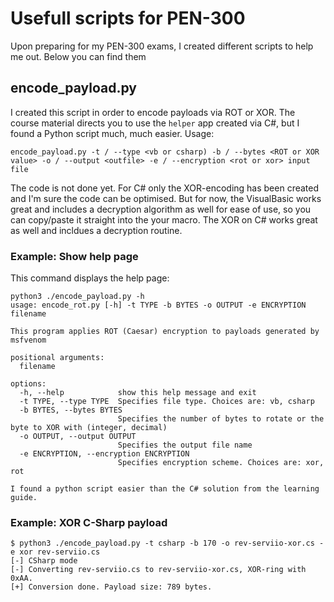 # Usefull scripts for PEN-300

Upon preparing for my PEN-300 exams, I created different scripts to help me out. Below you can find them

## encode_payload.py
I created this script in order to encode payloads via ROT or XOR. The course material directs you to use the `helper` app created via C#, but I found a Python script much, much easier. Usage:

```
encode_payload.py -t / --type <vb or csharp) -b / --bytes <ROT or XOR value> -o / --output <outfile> -e / --encryption <rot or xor> input file
```

The code is not done yet. For C# only the XOR-encoding has been created and I'm sure the code can be optimised. But for now, the VisualBasic works great and includes a decryption algorithm as well for ease of use, so you can copy/paste it straight into the your macro. The XOR on C# works great as well and incldues a decryption routine. 

### Example: Show help page
This command displays the help page:
```
python3 ./encode_payload.py -h                                                          
usage: encode_rot.py [-h] -t TYPE -b BYTES -o OUTPUT -e ENCRYPTION filename

This program applies ROT (Caesar) encryption to payloads generated by msfvenom

positional arguments:
  filename

options:
  -h, --help            show this help message and exit
  -t TYPE, --type TYPE  Specifies file type. Choices are: vb, csharp
  -b BYTES, --bytes BYTES
                        Specifies the number of bytes to rotate or the byte to XOR with (integer, decimal)
  -o OUTPUT, --output OUTPUT
                        Specifies the output file name
  -e ENCRYPTION, --encryption ENCRYPTION
                        Specifies encryption scheme. Choices are: xor, rot

I found a python script easier than the C# solution from the learning guide.
```

### Example: XOR C-Sharp payload
```
$ python3 ./encode_payload.py -t csharp -b 170 -o rev-serviio-xor.cs -e xor rev-serviio.cs
[-] CSharp mode
[-] Converting rev-serviio.cs to rev-serviio-xor.cs, XOR-ring with 0xAA.
[+] Conversion done. Payload size: 789 bytes.
```

